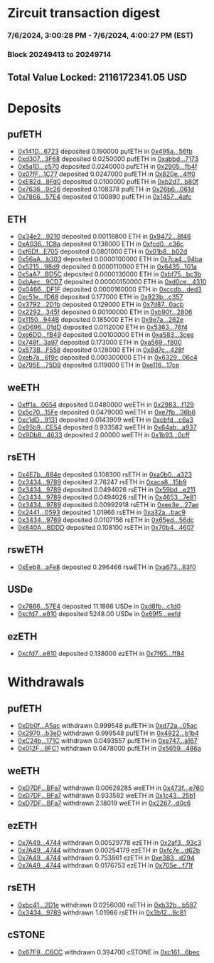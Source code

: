 # Zircuit transaction digest
### 7/6/2024, 3:00:28 PM - 7/6/2024, 4:00:27 PM (EST)
### Block 20249413 to 20249714

## Total Value Locked: 2116172341.05 USD

# Deposits
## pufETH
- [0x141D...6723](https://etherscan.io/address/0x141D074299b38F9C7b7C1F094DBD48F1eC366723) deposited 0.190000 pufETH in [0x495a...56fb](https://etherscan.io/tx/0x141D074299b38F9C7b7C1F094DBD48F1eC366723)
- [0xd307...3F68](https://etherscan.io/address/0xd3073317eAfa3fEbba6B38ab17B2030a222a3F68) deposited 0.0250000 pufETH in [0xabbd...7173](https://etherscan.io/tx/0xd3073317eAfa3fEbba6B38ab17B2030a222a3F68)
- [0x5a1D...c570](https://etherscan.io/address/0x5a1DFFED4Bf620ECa2f9301058D9DabFE3Bec570) deposited 0.0240000 pufETH in [0x2905...fb4f](https://etherscan.io/tx/0x5a1DFFED4Bf620ECa2f9301058D9DabFE3Bec570)
- [0x07fF...1C77](https://etherscan.io/address/0x07fF779C1bEaA61d34687539A0321EA658461C77) deposited 0.0247000 pufETH in [0x820e...4ff0](https://etherscan.io/tx/0x07fF779C1bEaA61d34687539A0321EA658461C77)
- [0xE82d...8Fd0](https://etherscan.io/address/0xE82dcfb896E32927F058352F3e34734342E88Fd0) deposited 0.0100000 pufETH in [0xb2d7...b80f](https://etherscan.io/tx/0xE82dcfb896E32927F058352F3e34734342E88Fd0)
- [0x7636...9c26](https://etherscan.io/address/0x76365Aa0C59bB130D417B9e6f118528668a49c26) deposited 0.108378 pufETH in [0x26b6...061d](https://etherscan.io/tx/0x76365Aa0C59bB130D417B9e6f118528668a49c26)
- [0x7866...57E4](https://etherscan.io/address/0x786694B02F1d331Be540e727f1F2a697C45b57E4) deposited 0.100890 pufETH in [0x1457...4afc](https://etherscan.io/tx/0x786694B02F1d331Be540e727f1F2a697C45b57E4)
## ETH
- [0x34e2...9210](https://etherscan.io/address/0x34e28d374EAF7a51F6e2B589726204253d629210) deposited 0.00118800 ETH in [0x9472...8f48](https://etherscan.io/tx/0x34e28d374EAF7a51F6e2B589726204253d629210)
- [0xA036...1C8a](https://etherscan.io/address/0xA036cbc480d269875427B519F6eB0e048Fd11C8a) deposited 0.138000 ETH in [0xfcd0...c36c](https://etherscan.io/tx/0xA036cbc480d269875427B519F6eB0e048Fd11C8a)
- [0xf6Df...E705](https://etherscan.io/address/0xf6Dfb203CBF37cEd9BEd18E1a3331AE47279E705) deposited 0.0801000 ETH in [0x01b8...b02d](https://etherscan.io/tx/0xf6Dfb203CBF37cEd9BEd18E1a3331AE47279E705)
- [0x56aA...b303](https://etherscan.io/address/0x56aA754460059fdA30E3c6B01889695E15f2b303) deposited 0.0000100000 ETH in [0x7ca4...94ba](https://etherscan.io/tx/0x56aA754460059fdA30E3c6B01889695E15f2b303)
- [0x5215...98d9](https://etherscan.io/address/0x52153d52dA973f9246CA0A64d7dc8d750Df598d9) deposited 0.0000110000 ETH in [0x6435...101a](https://etherscan.io/tx/0x52153d52dA973f9246CA0A64d7dc8d750Df598d9)
- [0x5aA7...BD5C](https://etherscan.io/address/0x5aA7676e4Ffb45c9d3Ba3FF82d530AB62fABBD5C) deposited 0.0000130000 ETH in [0xbf75...bc3b](https://etherscan.io/tx/0x5aA7676e4Ffb45c9d3Ba3FF82d530AB62fABBD5C)
- [0xbAec...9CD7](https://etherscan.io/address/0xbAec3a143000277E98c6d828003b1feb5d019CD7) deposited 0.00000150000 ETH in [0xd0ce...4310](https://etherscan.io/tx/0xbAec3a143000277E98c6d828003b1feb5d019CD7)
- [0x0466...DF1F](https://etherscan.io/address/0x046683391c36E50870426Bb52f2f2Fd41FDADF1F) deposited 0.0000160000 ETH in [0xccdb...ded3](https://etherscan.io/tx/0x046683391c36E50870426Bb52f2f2Fd41FDADF1F)
- [0xc51e...fD68](https://etherscan.io/address/0xc51ea9E1dd08a8eA7ad02c263890e4a403F3fD68) deposited 0.177000 ETH in [0x923b...c357](https://etherscan.io/tx/0xc51ea9E1dd08a8eA7ad02c263890e4a403F3fD68)
- [0x3792...2D1b](https://etherscan.io/address/0x37922DDc5DE913c1a554ba43e25c85670EEA2D1b) deposited 0.129000 ETH in [0x7d87...0acb](https://etherscan.io/tx/0x37922DDc5DE913c1a554ba43e25c85670EEA2D1b)
- [0x2292...345f](https://etherscan.io/address/0x229201176753A20F3eafDc0d738e3C8c29E0345f) deposited 0.00100000 ETH in [0xb90f...2806](https://etherscan.io/tx/0x229201176753A20F3eafDc0d738e3C8c29E0345f)
- [0x1150...944B](https://etherscan.io/address/0x11502DD85822Ec6557bB4108C25302Bbc2A6944B) deposited 0.185000 ETH in [0x9e7a...262e](https://etherscan.io/tx/0x11502DD85822Ec6557bB4108C25302Bbc2A6944B)
- [0xD696...01dD](https://etherscan.io/address/0xD6967d25f0AaD7FC8698FeA7d0A8464e927801dD) deposited 0.0112000 ETH in [0x5363...76f4](https://etherscan.io/tx/0xD6967d25f0AaD7FC8698FeA7d0A8464e927801dD)
- [0xe6DD...fB49](https://etherscan.io/address/0xe6DDa9A65A56029B4c98Be894D8f84099FaBfB49) deposited 0.00100000 ETH in [0xa583...3cee](https://etherscan.io/tx/0xe6DDa9A65A56029B4c98Be894D8f84099FaBfB49)
- [0x748f...3a97](https://etherscan.io/address/0x748fF4da8f85AFEa7B0EA1aD9C13407627143a97) deposited 0.173000 ETH in [0xa569...f800](https://etherscan.io/tx/0x748fF4da8f85AFEa7B0EA1aD9C13407627143a97)
- [0x573B...F558](https://etherscan.io/address/0x573B3C2751DC99F398FA77A3c3788e54641dF558) deposited 0.128000 ETH in [0x8d7c...428f](https://etherscan.io/tx/0x573B3C2751DC99F398FA77A3c3788e54641dF558)
- [0xeb7a...6f9c](https://etherscan.io/address/0xeb7aa8ede8aFFC76f62ac5164a4a9440FC5D6f9c) deposited 0.000300000 ETH in [0x6329...06c4](https://etherscan.io/tx/0xeb7aa8ede8aFFC76f62ac5164a4a9440FC5D6f9c)
- [0x795E...75D9](https://etherscan.io/address/0x795E1B99117D03aeF4f9e5951d44dBbA67b875D9) deposited 0.119000 ETH in [0xe116...17ce](https://etherscan.io/tx/0x795E1B99117D03aeF4f9e5951d44dBbA67b875D9)
## weETH
- [0xff1a...0654](https://etherscan.io/address/0xff1a131e45958296CfCD4CcD0CBdA78e69040654) deposited 0.0480000 weETH in [0x2983...f129](https://etherscan.io/tx/0xff1a131e45958296CfCD4CcD0CBdA78e69040654)
- [0x5c70...15Fe](https://etherscan.io/address/0x5c703F5131bB3268E0dC32913a3c0994eda215Fe) deposited 0.0479000 weETH in [0xe7fb...36b6](https://etherscan.io/tx/0x5c703F5131bB3268E0dC32913a3c0994eda215Fe)
- [0xc1dD...9131](https://etherscan.io/address/0xc1dD57A012067B557a99Db970117487F62c99131) deposited 0.0143909 weETH in [0xcbfd...c6a3](https://etherscan.io/tx/0xc1dD57A012067B557a99Db970117487F62c99131)
- [0x95b9...CE54](https://etherscan.io/address/0x95b9782B75F7B46bccb262c2843dF0C56bA0CE54) deposited 0.933582 weETH in [0x64ab...a937](https://etherscan.io/tx/0x95b9782B75F7B46bccb262c2843dF0C56bA0CE54)
- [0x9Db8...4633](https://etherscan.io/address/0x9Db87d302D3442eF6108510AA08F276a82724633) deposited 2.00000 weETH in [0x1b93...0cff](https://etherscan.io/tx/0x9Db87d302D3442eF6108510AA08F276a82724633)
## rsETH
- [0x4E7b...884e](https://etherscan.io/address/0x4E7b7570D9d086Bcd0dd5360141689d493E2884e) deposited 0.108300 rsETH in [0xa0b0...a323](https://etherscan.io/tx/0x4E7b7570D9d086Bcd0dd5360141689d493E2884e)
- [0x3434...9789](https://etherscan.io/address/0x34349c5569e7B846c3558961552D2202760A9789) deposited 2.76247 rsETH in [0xaca8...15b9](https://etherscan.io/tx/0x34349c5569e7B846c3558961552D2202760A9789)
- [0x3434...9789](https://etherscan.io/address/0x34349c5569e7B846c3558961552D2202760A9789) deposited 0.0494026 rsETH in [0x59bd...e211](https://etherscan.io/tx/0x34349c5569e7B846c3558961552D2202760A9789)
- [0x3434...9789](https://etherscan.io/address/0x34349c5569e7B846c3558961552D2202760A9789) deposited 0.0494026 rsETH in [0x4653...7e81](https://etherscan.io/tx/0x34349c5569e7B846c3558961552D2202760A9789)
- [0x3434...9789](https://etherscan.io/address/0x34349c5569e7B846c3558961552D2202760A9789) deposited 0.00992918 rsETH in [0xee3e...27ae](https://etherscan.io/tx/0x34349c5569e7B846c3558961552D2202760A9789)
- [0x2441...0593](https://etherscan.io/address/0x2441292333CdCDaE5e5063023Bd03d3D728a0593) deposited 1.01966 rsETH in [0xa32a...bac9](https://etherscan.io/tx/0x2441292333CdCDaE5e5063023Bd03d3D728a0593)
- [0x3434...9789](https://etherscan.io/address/0x34349c5569e7B846c3558961552D2202760A9789) deposited 0.0107156 rsETH in [0x65ed...56dc](https://etherscan.io/tx/0x34349c5569e7B846c3558961552D2202760A9789)
- [0x840A...BDDD](https://etherscan.io/address/0x840A632ce537dF65f5D941Fb4Ed70Be5B2ACBDDD) deposited 0.108100 rsETH in [0x70b4...4607](https://etherscan.io/tx/0x840A632ce537dF65f5D941Fb4Ed70Be5B2ACBDDD)
## rswETH
- [0xEeb8...aFe8](https://etherscan.io/address/0xEeb8CcC840f05239453A8ee8f8b05F3B4bebaFe8) deposited 0.296466 rswETH in [0xa673...83f0](https://etherscan.io/tx/0xEeb8CcC840f05239453A8ee8f8b05F3B4bebaFe8)
## USDe
- [0x7866...57E4](https://etherscan.io/address/0x786694B02F1d331Be540e727f1F2a697C45b57E4) deposited 11.1866 USDe in [0xd8fb...c1d0](https://etherscan.io/tx/0x786694B02F1d331Be540e727f1F2a697C45b57E4)
- [0xcfd7...e810](https://etherscan.io/address/0xcfd7b194e9FfA5EB48E3995c15ae8eA08597e810) deposited 5248.00 USDe in [0x69f5...eefd](https://etherscan.io/tx/0xcfd7b194e9FfA5EB48E3995c15ae8eA08597e810)
## ezETH
- [0xcfd7...e810](https://etherscan.io/address/0xcfd7b194e9FfA5EB48E3995c15ae8eA08597e810) deposited 0.138000 ezETH in [0x7f65...ff84](https://etherscan.io/tx/0xcfd7b194e9FfA5EB48E3995c15ae8eA08597e810)
# Withdrawals
## pufETH
- [0xDb0f...A5ac](https://etherscan.io/address/0xDb0fC40a7F4caD4d2694b451D84638b83881A5ac) withdrawn 0.999548 pufETH in [0xd72a...05ac](https://etherscan.io/tx/0xDb0fC40a7F4caD4d2694b451D84638b83881A5ac)
- [0x2970...b3eD](https://etherscan.io/address/0x29704A4F21aD4D9b84cec1fBE09E9Ab5E4B9b3eD) withdrawn 0.999548 pufETH in [0x4922...b1b4](https://etherscan.io/tx/0x29704A4F21aD4D9b84cec1fBE09E9Ab5E4B9b3eD)
- [0xC24b...171C](https://etherscan.io/address/0xC24b0B23d43d0688a30C7b64d1232147E588171C) withdrawn 0.0493557 pufETH in [0xe747...a167](https://etherscan.io/tx/0xC24b0B23d43d0688a30C7b64d1232147E588171C)
- [0x012F...8FC1](https://etherscan.io/address/0x012F9EA561891403BC7BC4C55440A4eB8C3C8FC1) withdrawn 0.0478000 pufETH in [0x5659...486a](https://etherscan.io/tx/0x012F9EA561891403BC7BC4C55440A4eB8C3C8FC1)
## weETH
- [0xD7DF...BFa7](https://etherscan.io/address/0xD7DF7E085214743530afF339aFC420c7c720BFa7) withdrawn 0.00628285 weETH in [0x473f...e760](https://etherscan.io/tx/0xD7DF7E085214743530afF339aFC420c7c720BFa7)
- [0xD7DF...BFa7](https://etherscan.io/address/0xD7DF7E085214743530afF339aFC420c7c720BFa7) withdrawn 0.933582 weETH in [0x1c43...25b1](https://etherscan.io/tx/0xD7DF7E085214743530afF339aFC420c7c720BFa7)
- [0xD7DF...BFa7](https://etherscan.io/address/0xD7DF7E085214743530afF339aFC420c7c720BFa7) withdrawn 2.18019 weETH in [0x2267...d0c6](https://etherscan.io/tx/0xD7DF7E085214743530afF339aFC420c7c720BFa7)
## ezETH
- [0x7A49...4744](https://etherscan.io/address/0x7A493Be5c2ce014cD049Bf178a1ac0Db1B434744) withdrawn 0.00529778 ezETH in [0x2af3...93c3](https://etherscan.io/tx/0x7A493Be5c2ce014cD049Bf178a1ac0Db1B434744)
- [0x7A49...4744](https://etherscan.io/address/0x7A493Be5c2ce014cD049Bf178a1ac0Db1B434744) withdrawn 0.00254179 ezETH in [0xfc7e...d62b](https://etherscan.io/tx/0x7A493Be5c2ce014cD049Bf178a1ac0Db1B434744)
- [0x7A49...4744](https://etherscan.io/address/0x7A493Be5c2ce014cD049Bf178a1ac0Db1B434744) withdrawn 0.753861 ezETH in [0xe383...d294](https://etherscan.io/tx/0x7A493Be5c2ce014cD049Bf178a1ac0Db1B434744)
- [0x7A49...4744](https://etherscan.io/address/0x7A493Be5c2ce014cD049Bf178a1ac0Db1B434744) withdrawn 0.0176753 ezETH in [0x705e...f71f](https://etherscan.io/tx/0x7A493Be5c2ce014cD049Bf178a1ac0Db1B434744)
## rsETH
- [0xbc41...2D1e](https://etherscan.io/address/0xbc41695cFB12227A729C450B87265feA9f2c2D1e) withdrawn 0.0256000 rsETH in [0xb32b...b587](https://etherscan.io/tx/0xbc41695cFB12227A729C450B87265feA9f2c2D1e)
- [0x3434...9789](https://etherscan.io/address/0x34349c5569e7B846c3558961552D2202760A9789) withdrawn 1.01966 rsETH in [0x3b12...8c81](https://etherscan.io/tx/0x34349c5569e7B846c3558961552D2202760A9789)
## cSTONE
- [0x67F9...C6CC](https://etherscan.io/address/0x67F9693c3CD4C2c82FBCaBbe17Ebf17A0105C6CC) withdrawn 0.394700 cSTONE in [0xc161...6bec](https://etherscan.io/tx/0x67F9693c3CD4C2c82FBCaBbe17Ebf17A0105C6CC)
